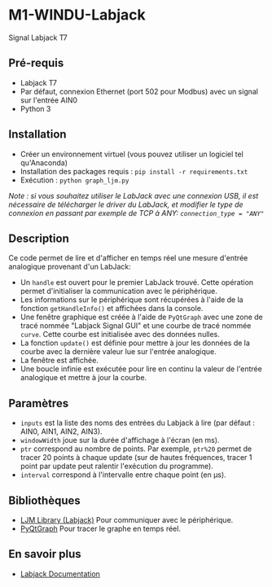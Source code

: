 # M1-WINDU-Labjack
Signal Labjack T7

## Pré-requis
- Labjack T7
- Par défaut, connexion Ethernet (port 502 pour Modbus) avec un signal sur l'entrée AIN0
- Python 3

## Installation
- Créer un environnement virtuel (vous pouvez utiliser un logiciel tel qu'Anaconda)
- Installation des packages requis : `pip install -r requirements.txt`
- Exécution : `python graph_ljm.py`

*Note : si vous souhaitez utiliser le LabJack avec une connexion USB, il est nécessaire de télécharger le driver du LabJack, et modifier le type de connexion en passant par exemple de TCP à ANY: `connection_type = "ANY"`* 

## Description
Ce code permet de lire et d'afficher en temps réel une mesure d'entrée analogique provenant d'un LabJack:

- Un `handle` est ouvert pour le premier LabJack trouvé. Cette opération permet d'initialiser la communication avec le périphérique.
- Les informations sur le périphérique sont récupérées à l'aide de la fonction `getHandleInfo()` et affichées dans la console.
- Une fenêtre graphique est créée à l'aide de `PyQtGraph` avec une zone de tracé nommée "Labjack Signal GUI" et une courbe de tracé nommée `curve`. Cette courbe est initialisée avec des données nulles.
- La fonction `update()` est définie pour mettre à jour les données de la courbe avec la dernière valeur lue sur l'entrée analogique.
- La fenêtre est affichée.
- Une boucle infinie est exécutée pour lire en continu la valeur de l'entrée analogique et mettre à jour la courbe.

## Paramètres
- `inputs` est la liste des noms des entrées du Labjack à lire (par défaut : AIN0, AIN1, AIN2, AIN3).
- `windowWidth` joue sur la durée d'affichage à l'écran (en ms).
- `ptr` correspond au nombre de points. Par exemple, `ptr%20` permet de tracer 20 points à chaque update (sur de hautes fréquences, tracer 1 point par update peut ralentir l'exécution du programme).
- `interval` correspond à l'intervalle entre chaque point (en μs).

## Bibliothèques
- [LJM Library (Labjack)](https://labjack.com/pages/support?doc=/software-driver/ljm-users-guide/ljm-library-overview/) Pour communiquer avec le périphérique.
- [PyQtGraph](https://www.pyqtgraph.org/) Pour tracer le graphe en temps réel.

## En savoir plus
- [Labjack Documentation](https://labjack.com/products/labjack-t7)
